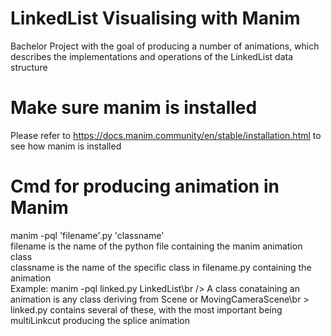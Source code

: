 # LinkedList Visualising with Manim
Bachelor Project with the goal of producing a number of animations, which describes the implementations and operations of the LinkedList data structure

# Make sure manim is installed
Please refer to https://docs.manim.community/en/stable/installation.html to see how manim is installed

# Cmd for producing animation in Manim
manim -pql 'filename'.py 'classname'<br />
filename is the name of the python file containing the manim animation class<br />
classname is the name of the specific class in filename.py containing the animation<br />
Example: manim -pql linked.py LinkedList\br />
A class conataining an animation is any class deriving from Scene or MovingCameraScene\br >
linked.py contains several of these, with the most important being multiLinkcut producing the splice animation<br />
